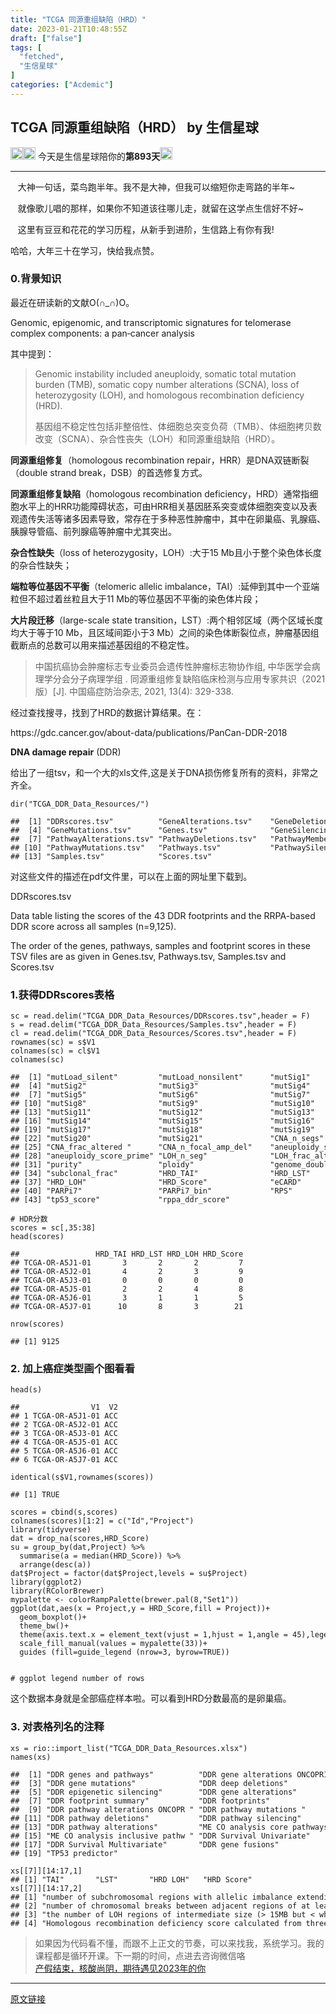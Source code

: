 ```yaml
---
title: "TCGA 同源重组缺陷（HRD）"
date: 2023-01-21T10:48:55Z
draft: ["false"]
tags: [
  "fetched",
  "生信星球"
]
categories: ["Acdemic"]
---
```

TCGA 同源重组缺陷（HRD） by 生信星球
------
<div><section data-mpa-powered-by="yiban.io"><img data-ratio="1" data-type="png" data-w="20" width="20px" data-src="https://mmbiz.qpic.cn/mmbiz_png/8oKPbJgbBHrDic8XGmJ0b7oibVJajb0emLBHSvuibGG49ooBgtaAibE3TNJ00iaHviaMtdIKQJfCwtUfuHicDImtSfIxg/640?wx_fmt=png" src="https://mmbiz.qpic.cn/mmbiz_png/8oKPbJgbBHrDic8XGmJ0b7oibVJajb0emLBHSvuibGG49ooBgtaAibE3TNJ00iaHviaMtdIKQJfCwtUfuHicDImtSfIxg/640?wx_fmt=png"><img data-ratio="1" data-type="png" data-w="20" width="20px" data-src="https://mmbiz.qpic.cn/mmbiz_png/8oKPbJgbBHrDic8XGmJ0b7oibVJajb0emLPukRHCbicy4pNKeEv9qd7aWSfsx7roib2od3xPrRPicw3a0kbn0uQ6JmQ/640?wx_fmt=png" src="https://mmbiz.qpic.cn/mmbiz_png/8oKPbJgbBHrDic8XGmJ0b7oibVJajb0emLPukRHCbicy4pNKeEv9qd7aWSfsx7roib2od3xPrRPicw3a0kbn0uQ6JmQ/640?wx_fmt=png"><span> 今天是生信星球陪你的<span><strong>第893天</strong></span></span><img data-ratio="1" data-type="png" data-w="20" width="20px" data-src="https://mmbiz.qpic.cn/mmbiz_png/8oKPbJgbBHrDic8XGmJ0b7oibVJajb0emLBHSvuibGG49ooBgtaAibE3TNJ00iaHviaMtdIKQJfCwtUfuHicDImtSfIxg/640?wx_fmt=png" src="https://mmbiz.qpic.cn/mmbiz_png/8oKPbJgbBHrDic8XGmJ0b7oibVJajb0emLBHSvuibGG49ooBgtaAibE3TNJ00iaHviaMtdIKQJfCwtUfuHicDImtSfIxg/640?wx_fmt=png"></section><hr><p><span><span>   </span><span>大神一句话，菜鸟跑半年。我不是大神，但我可以缩短你走弯路的半年~</span></span></p><p><span>   就像歌儿唱的那样，如果你不知道该往哪儿走，就留在这学点生信好不好~</span></p><p><span>   这里有豆豆和花花的学习历程，从新手到进阶，生信路上有你有我!</span></p><p>哈哈，大年三十在学习，快给我点赞。</p><section><h3><span>0.背景知识</span></h3><p>最近在研读新的文献O(∩_∩)O。</p><p>Genomic, epigenomic, and transcriptomic signatures for telomerase complex components: a pan‐cancer analysis</p><p>其中提到：</p><blockquote><p>Genomic instability included aneuploidy, somatic total mutation burden (TMB), somatic copy number alterations (SCNA), loss of heterozygosity (LOH), and homologous recombination deficiency (HRD).</p><p>基因组不稳定性包括非整倍性、体细胞总突变负荷（TMB）、体细胞拷贝数改变（SCNA）、杂合性丧失（LOH）和同源重组缺陷（HRD）。</p></blockquote><p><strong>同源重组修复</strong>（homologous recombination repair，HRR）是DNA双链断裂（double strand break，DSB）的首选修复方式。</p><p><strong>同源重组修复缺陷</strong>（homologous recombination deficiency，HRD）通常指细胞水平上的HRR功能障碍状态，可由HRR相关基因胚系突变或体细胞突变以及表观遗传失活等诸多因素导致，常存在于多种恶性肿瘤中，其中在卵巢癌、乳腺癌、胰腺导管癌、前列腺癌等肿瘤中尤其突出。</p><p><strong>杂合性缺失</strong>（loss of heterozygosity，LOH）:大于15 Mb且小于整个染色体长度的杂合性缺失；</p><p><strong>端粒等位基因不平衡</strong>（telomeric allelic imbalance，TAI）:延伸到其中一个亚端粒但不超过着丝粒且大于11 Mb的等位基因不平衡的染色体片段；</p><p><strong>大片段迁移</strong>（large-scale state transition，LST）:两个相邻区域（两个区域长度均大于等于10 Mb，且区域间距小于3 Mb）之间的染色体断裂位点，肿瘤基因组截断点的总数可以用来描述基因组的不稳定性。</p><blockquote><p>中国抗癌协会肿瘤标志专业委员会遗传性肿瘤标志物协作组, 中华医学会病理学分会分子病理学组 . 同源重组修复缺陷临床检测与应用专家共识（2021版）[J]. 中国癌症防治杂志, 2021, 13(4): 329-338.</p></blockquote><p>经过查找搜寻，找到了HRD的数据计算结果。在：</p><p>https://gdc.cancer.gov/about-data/publications/PanCan-DDR-2018</p><p><strong>DNA damage repair</strong> (DDR)</p><p>给出了一组tsv，和一个大的xls文件,这是关于DNA损伤修复所有的资料，非常之齐全。</p><pre><code><span>dir</span>(<span>"TCGA_DDR_Data_Resources/"</span>)<br></code></pre><pre><code>##  <span>[1]</span> "<span>DDRscores</span><span>.tsv</span>"          "<span>GeneAlterations</span><span>.tsv</span>"    "<span>GeneDeletions</span><span>.tsv</span>"     <br>##  <span>[4]</span> "<span>GeneMutations</span><span>.tsv</span>"      "<span>Genes</span><span>.tsv</span>"              "<span>GeneSilencing</span><span>.tsv</span>"     <br>##  <span>[7]</span> "<span>PathwayAlterations</span><span>.tsv</span>" "<span>PathwayDeletions</span><span>.tsv</span>"   "<span>PathwayMembership</span><span>.tsv</span>" <br>## <span>[10]</span> "<span>PathwayMutations</span><span>.tsv</span>"   "<span>Pathways</span><span>.tsv</span>"           "<span>PathwaySilencing</span><span>.tsv</span>"  <br>## <span>[13]</span> "<span>Samples</span><span>.tsv</span>"            "<span>Scores</span><span>.tsv</span>"<br></code></pre><p>对这些文件的描述在pdf文件里，可以在上面的网址里下载到。</p><p>DDRscores.tsv</p><p>Data table listing the scores of the 43 DDR footprints and the RRPA-based DDR score across all samples (n=9,125).</p><p>The order of the genes, pathways, samples and footprint scores in these TSV files are as given in Genes.tsv, Pathways.tsv, Samples.tsv and Scores.tsv</p><h3><span>1.获得DDRscores表格</span></h3><pre><code>sc = read.delim(<span>"TCGA_DDR_Data_Resources/DDRscores.tsv"</span>,header = F)<br>s = read.delim(<span>"TCGA_DDR_Data_Resources/Samples.tsv"</span>,header = F)<br>cl = read.delim(<span>"TCGA_DDR_Data_Resources/Scores.tsv"</span>,header = F)<br>rownames(sc) = s$V1<br>colnames(sc) = cl$V1<br>colnames(sc)<br><br><span>##  [1] <span>"mutLoad_silent"</span>         <span>"mutLoad_nonsilent"</span>      <span>"mutSig1"</span>               </span><br><span>##  [4] <span>"mutSig2"</span>                <span>"mutSig3"</span>                <span>"mutSig4"</span>               </span><br><span>##  [7] <span>"mutSig5"</span>                <span>"mutSig6"</span>                <span>"mutSig7"</span>               </span><br><span>## [10] <span>"mutSig8"</span>                <span>"mutSig9"</span>                <span>"mutSig10"</span>              </span><br><span>## [13] <span>"mutSig11"</span>               <span>"mutSig12"</span>               <span>"mutSig13"</span>              </span><br><span>## [16] <span>"mutSig14"</span>               <span>"mutSig15"</span>               <span>"mutSig16"</span>              </span><br><span>## [19] <span>"mutSig17"</span>               <span>"mutSig18"</span>               <span>"mutSig19"</span>              </span><br><span>## [22] <span>"mutSig20"</span>               <span>"mutSig21"</span>               <span>"CNA_n_segs"</span>            </span><br><span>## [25] <span>"CNA_frac_altered "</span>      <span>"CNA_n_focal_amp_del"</span>    <span>"aneuploidy_score"</span>      </span><br><span>## [28] <span>"aneuploidy_score_prime"</span> <span>"LOH_n_seg"</span>              <span>"LOH_frac_altered "</span>     </span><br><span>## [31] <span>"purity"</span>                 <span>"ploidy"</span>                 <span>"genome_doublings"</span>      </span><br><span>## [34] <span>"subclonal_frac"</span>         <span>"HRD_TAI"</span>                <span>"HRD_LST"</span>               </span><br><span>## [37] <span>"HRD_LOH"</span>                <span>"HRD_Score"</span>              <span>"eCARD"</span>                 </span><br><span>## [40] <span>"PARPi7"</span>                 <span>"PARPi7_bin"</span>             <span>"RPS"</span>                   </span><br><span>## [43] <span>"tp53_score"</span>             <span>"rppa_ddr_score"</span></span><br><br><span># HDR分数</span><br>scores = sc[,<span>35</span>:<span>38</span>]<br>head(scores)<br><br><span>##                 HRD_TAI HRD_LST HRD_LOH HRD_Score</span><br><span>## TCGA-OR-A5J1-01       3       2       2         7</span><br><span>## TCGA-OR-A5J2-01       4       2       3         9</span><br><span>## TCGA-OR-A5J3-01       0       0       0         0</span><br><span>## TCGA-OR-A5J5-01       2       2       4         8</span><br><span>## TCGA-OR-A5J6-01       3       1       1         5</span><br><span>## TCGA-OR-A5J7-01      10       8       3        21</span><br><br>nrow(scores)<br><br><span>## [1] 9125</span><br></code></pre><h3><span>2. 加上癌症类型画个图看看</span></h3><pre><code>head(s)<br><span><br>#</span><span><span>#                V1  V2</span></span><br><span>#</span><span><span># 1 TCGA-OR-A5J1-01 ACC</span></span><br><span>#</span><span><span># 2 TCGA-OR-A5J2-01 ACC</span></span><br><span>#</span><span><span># 3 TCGA-OR-A5J3-01 ACC</span></span><br><span>#</span><span><span># 4 TCGA-OR-A5J5-01 ACC</span></span><br><span>#</span><span><span># 5 TCGA-OR-A5J6-01 ACC</span></span><br><span>#</span><span><span># 6 TCGA-OR-A5J7-01 ACC</span></span><br><span><br>identical(s$</span><span>V1,rownames(scores))</span><br><span><br>#</span><span><span># [1] TRUE</span></span><br><br>scores = cbind(s,scores)<br>colnames(scores)[1:2] = c("Id","Project")<br>library(tidyverse)<br>dat = drop_na(scores,HRD_Score)<br>su = group_by(dat,Project) %&gt;% <br>  summarise(a = median(HRD_Score)) %&gt;% <br>  arrange(desc(a))<br><span>dat$</span><span>Project = factor(dat<span>$Project</span>,levels = su<span>$Project</span>)</span><br>library(ggplot2)<br>library(RColorBrewer)<br>mypalette &lt;- colorRampPalette(brewer.pal(8,"Set1"))<br>ggplot(dat,aes(x = Project,y = HRD_Score,fill = Project))+<br>  geom_boxplot()+<br>  theme_bw()+<br>  theme(axis.text.x = element_text(vjust = 1,hjust = 1,angle = 45),legend.position = "bottom")+<br>  scale_fill_manual(values = mypalette(33))+<br>  guides (fill=guide_legend (nrow=3, byrow=TRUE))<br></code></pre><figure><img data-ratio="0.8" data-src="https://mmbiz.qpic.cn/mmbiz_png/8oKPbJgbBHq0gUYwextUCf78ZEchJlIusBLhCFRW02tciaKMxjDKTG79BsVvHnicQQz7RT6AxJyicHthEb8bbXS4g/640?wx_fmt=png" data-type="png" data-w="1240" title="" src="https://mmbiz.qpic.cn/mmbiz_png/8oKPbJgbBHq0gUYwextUCf78ZEchJlIusBLhCFRW02tciaKMxjDKTG79BsVvHnicQQz7RT6AxJyicHthEb8bbXS4g/640?wx_fmt=png"></figure><pre><code><span># ggplot legend number of rows</span><br></code></pre><p>这个数据本身就是全部癌症样本啦。可以看到HRD分数最高的是卵巢癌。</p><h3><span>3. 对表格列名的注释</span></h3><pre><code>xs = rio::import_list(<span>"TCGA_DDR_Data_Resources.xlsx"</span>)<br>names(xs)<br><br><span>##  [1] <span>"DDR genes and pathways"</span>          <span>"DDR gene alterations ONCOPRINT"</span> </span><br><span>##  [3] <span>"DDR gene mutations"</span>              <span>"DDR deep deletions"</span>             </span><br><span>##  [5] <span>"DDR epigenetic silencing"</span>        <span>"DDR gene alterations"</span>           </span><br><span>##  [7] <span>"DDR footprint summary"</span>           <span>"DDR footprints"</span>                 </span><br><span>##  [9] <span>"DDR pathway alterations ONCOPR "</span> <span>"DDR pathway mutations "</span>         </span><br><span>## [11] <span>"DDR pathway deletions"</span>           <span>"DDR pathway silencing"</span>          </span><br><span>## [13] <span>"DDR pathway alterations"</span>         <span>"ME CO analysis core pathways"</span>   </span><br><span>## [15] <span>"ME CO analysis inclusive pathw "</span> <span>"DDR Survival Univariate"</span>        </span><br><span>## [17] <span>"DDR Survival Multivariate"</span>       <span>"DDR gene fusions"</span>               </span><br><span>## [19] <span>"TP53 predictor"</span></span><br><br>xs[[<span>7</span>]][<span>14</span>:<span>17</span>,<span>1</span>]<br><span>## [1] <span>"TAI"</span>       <span>"LST"</span>       <span>"HRD LOH"</span>   <span>"HRD Score"</span></span><br>xs[[<span>7</span>]][<span>14</span>:<span>17</span>,<span>2</span>]<br><span>## [1] <span>"number of subchromosomal regions with allelic imbalance extending to the telomere"</span>           </span><br><span>## [2] <span>"number of chromosomal breaks between adjacent regions of at least 10Mb"</span>                      </span><br><span>## [3] <span>"the number of LOH regions of intermediate size (&gt; 15MB but &lt; whole chromosome in length)"</span>    </span><br><span>## [4] <span>"Homologous recombination deficiency score calculated from three scores (TAI + LST + HRD LOH)"</span></span><br></code></pre></section><p><span></span></p><section><blockquote><section><span>如果因为代码看不懂，而跟不上正文的节奏，可以来找我，系统学习。我的</span><span>课程都是循环开课。</span><span>下一期的时间，点进去咨询微信咯</span><br></section><section><a target="_blank" href="http://mp.weixin.qq.com/s?__biz=MzU4NjU4ODQ2MQ==&amp;mid=2247492627&amp;idx=1&amp;sn=614671537676eece45244aa1cbe94b15&amp;chksm=fdfbac51ca8c25475c71ed3b7b3506391a8d08149acfd62d0666193e382b33634382bef4f80d&amp;scene=21#wechat_redirect" textvalue="产假结束，核酸尚阴，期待遇见2023年的你" linktype="text" imgurl="" imgdata="null" data-itemshowtype="11" tab="innerlink" data-linktype="2">产假结束，核酸尚阴，期待遇见2023年的你</a><br></section></blockquote></section><p><mp-style-type data-value="3"></mp-style-type></p></div>  
<hr>
<a href="https://mp.weixin.qq.com/s/hq1uj1KIXUaz7yxK5uvAIw",target="_blank" rel="noopener noreferrer">原文链接</a>
